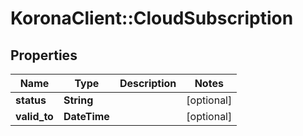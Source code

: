 # KoronaClient::CloudSubscription

## Properties
Name | Type | Description | Notes
------------ | ------------- | ------------- | -------------
**status** | **String** |  | [optional] 
**valid_to** | **DateTime** |  | [optional] 


